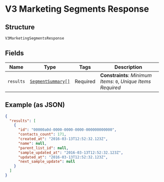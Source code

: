 
# V3 Marketing Segments Response

## Structure

`V3MarketingSegmentsResponse`

## Fields

| Name | Type | Tags | Description |
|  --- | --- | --- | --- |
| `results` | [`SegmentSummary[]`](../../doc/models/segment-summary.md) | Required | **Constraints**: *Minimum Items*: `0`, *Unique Items Required* |

## Example (as JSON)

```json
{
  "results": [
    {
      "id": "00000a0d-0000-0000-0000-000000000000",
      "contacts_count": 171,
      "created_at": "2016-03-13T12:52:32.123Z",
      "name": null,
      "parent_list_id": null,
      "sample_updated_at": "2016-03-13T12:52:32.123Z",
      "updated_at": "2016-03-13T12:52:32.123Z",
      "next_sample_update": null
    }
  ]
}
```

